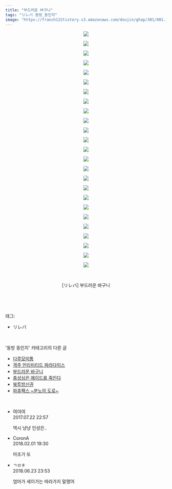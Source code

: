 ```yaml
---
title: "부드러운 바구니"
tags: "リレバ 동방_동인지"
image: "https://franch122tistory.s3.amazonaws.com/doujin/ghap/301/001.jpg"
---
```

<div class="article">
<p style="text-align: center; clear: none; float: none;"><img src="{{ site.imgserver8 }}/ghap/301/001.jpg"/></p>
<p style="text-align: center; clear: none; float: none;"><img src="{{ site.imgserver8 }}/ghap/301/002.jpg"/></p>
<p style="text-align: center; clear: none; float: none;"><img src="{{ site.imgserver8 }}/ghap/301/003.jpg"/></p>
<p style="text-align: center; clear: none; float: none;"><img src="{{ site.imgserver8 }}/ghap/301/004.jpg"/></p>
<p style="text-align: center; clear: none; float: none;"><img src="{{ site.imgserver8 }}/ghap/301/005.jpg"/></p>
<p style="text-align: center; clear: none; float: none;"><img src="{{ site.imgserver8 }}/ghap/301/006.jpg"/></p>
<p style="text-align: center; clear: none; float: none;"><img src="{{ site.imgserver8 }}/ghap/301/007.jpg"/></p>
<p style="text-align: center; clear: none; float: none;"><img src="{{ site.imgserver8 }}/ghap/301/008.jpg"/></p>
<p style="text-align: center; clear: none; float: none;"><img src="{{ site.imgserver8 }}/ghap/301/009.jpg"/></p>
<p style="text-align: center; clear: none; float: none;"><img src="{{ site.imgserver8 }}/ghap/301/010.jpg"/></p>
<p style="text-align: center; clear: none; float: none;"><img src="{{ site.imgserver8 }}/ghap/301/011.jpg"/></p>
<p style="text-align: center; clear: none; float: none;"><img src="{{ site.imgserver8 }}/ghap/301/012.jpg"/></p>
<p style="text-align: center; clear: none; float: none;"><img src="{{ site.imgserver8 }}/ghap/301/013.jpg"/></p>
<p style="text-align: center; clear: none; float: none;"><img src="{{ site.imgserver8 }}/ghap/301/014.jpg"/></p>
<p style="text-align: center; clear: none; float: none;"><img src="{{ site.imgserver8 }}/ghap/301/015.jpg"/></p>
<p style="text-align: center; clear: none; float: none;"><img src="{{ site.imgserver8 }}/ghap/301/016.jpg"/></p>
<p style="text-align: center; clear: none; float: none;"><img src="{{ site.imgserver8 }}/ghap/301/017.jpg"/></p>
<p style="text-align: center; clear: none; float: none;"><img src="{{ site.imgserver8 }}/ghap/301/018.jpg"/></p>
<p style="text-align: center; clear: none; float: none;"><img src="{{ site.imgserver8 }}/ghap/301/019.jpg"/></p>
<p style="text-align: center; clear: none; float: none;"><img src="{{ site.imgserver8 }}/ghap/301/020.jpg"/></p>
<p style="text-align: center; clear: none; float: none;"><img src="{{ site.imgserver8 }}/ghap/301/021.jpg"/></p>
<p style="text-align: center; clear: none; float: none;"><img src="{{ site.imgserver8 }}/ghap/301/022.jpg"/></p>
<p style="text-align: center; clear: none; float: none;"><img src="{{ site.imgserver8 }}/ghap/301/023.jpg"/></p>
<p style="text-align: center; clear: none; float: none;"><img src="{{ site.imgserver8 }}/ghap/301/024.jpg"/></p>
<p style="text-align: center; clear: none; float: none;"><img src="{{ site.imgserver8 }}/ghap/301/025.jpg"/></p>
<p style="text-align: center; clear: none; float: none;"><br/></p>
<p style="text-align: center; clear: none; float: none;">[リレバ] 부드러운 바구니</p>
<p><br/></p>
</div><br/>
<div class="tagTrail">
<p>태그: </p>
<ul>
<li>リレバ</li>
</ul>
</div><br/>
<div class="another">
<p>'동방 동인지' 카테고리의 다른 글</p>
<ul>
<li><a href="/ghap_306">다루모미통</a></li>
<li><a href="/ghap_302">격주 언리미티드 파라다이스</a></li>
<li><a href="/ghap_301">부드러운 바구니</a></li>
<li><a href="/ghap_300">충성심은 메이드를 죽인다</a></li>
<li><a href="/ghap_299">북투방신권</a></li>
<li><a href="/ghap_298">파츄팩스 ~분노의 도로~</a></li>
</ul>
</div><br/>
<div class="cb_module cb_fluid">
<div class="cb_wrt cb_profile">
<div class="comment">
<ul>
<li class="cb_thumb_off" id="comment15042080">
<div class="cb_comment_area">
<div class="cb_info_area">
<div class="cb_section">
<span class="cb_nick_name">여야여</span>
</div>
<div class="cb_section">
<span class="cb_date">2017.07.22 22:57 </span>
</div>
</div>
<div class="cb_dsc_comment">
<p class="cb_dsc">
											역시 냥냥 인성은..
										</p>
</div>
</div></li>
<li class="cb_thumb_off" id="comment15189410">
<div class="cb_comment_area">
<div class="cb_info_area">
<div class="cb_section">
<span class="cb_nick_name">CoronA</span>
</div>
<div class="cb_section">
<span class="cb_date">2018.02.01 19:30 </span>
</div>
</div>
<div class="cb_dsc_comment">
<p class="cb_dsc">
											마조가 또
										</p>
</div>
</div></li>
<li class="cb_thumb_off" id="comment15275926">
<div class="cb_comment_area">
<div class="cb_info_area">
<div class="cb_section">
<span class="cb_nick_name">ㄱㅁㅎ</span>
</div>
<div class="cb_section">
<span class="cb_date">2018.06.23 23:53 </span>
</div>
</div>
<div class="cb_dsc_comment">
<p class="cb_dsc">
											엄마가 세이가는 따라가지 말랬어
										</p>
</div>
</div></li>
</ul>
</div>
</div><!-- commentList close -->
</div><br/>
